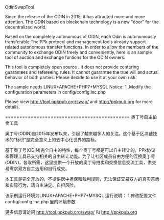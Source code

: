 OdinSwapTool

Since the release of the ODIN in 2015, it has attracted more and more attention. The ODIN based on blockchain technology is a new "door" for the decentralized world.

Based on the completely autonomous of ODIN, each Odin is autonomously transferable.The PPk protocol and management tools already support related autonomous transfer functions. In order to allow the members of the community to exchange ODIN freely and conveniently, here is an sample tool of auction and exchange funtions for the ODIN owners. 

This tool is completely open source . It does not provide centering guarantees and refereeing rules. It cannot guarantee the true will and actual behavior of both parties. Please decide to use it at your own risk.

The sample needs LINUX+APACHE+PHP7+MYSQL
Notice:
1..Modify the configuration parameters in config/config.inc.php

Please view http://tool.ppkpub.org/swap/ and http://ppkpub.org for more details.

============================================
奥丁号自主拍卖工具

奥丁号(ODIN)自2015年发布以来，引起了越来越多人的关注。这个基于区块链技术的“标识”是完全意义上的去中心化世界的路标。

基于奥丁号(ODIN)完全自主的特性，每个奥丁号都是可以自主转让的，PPk协议和管理工具已支持相关的自主转让功能。为了让社区成员自由方便的互换奥丁号(ODIN)，各取所需，这里提供一个开放的奥丁号拍卖和交换信息交流工具，供交易需求双方自主选用和自行成交。

本工具是完全开放的，不提供居中担保和裁判规则，无法保证交易双方的真实意愿和实际行为，请自主决定、自担风险。

该示例运行环境为LINUX+APACHE+PHP7+MYSQL
运行说明：
1.修改配置文件 config/config.inc.php 里的环境参数

更多信息请访问 http://tool.ppkpub.org/swap/ 和 http://ppkpub.org
